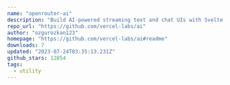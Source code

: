 ```yaml
---
name: "openrouter-ai"
description: "Build AI-powered streaming text and chat UIs with Svelte."
repo_url: "https://github.com/vercel-labs/ai"
author: "ozgurozkan123"
homepage: "https://github.com/vercel-labs/ai#readme"
downloads: 7
updated: "2023-07-24T03:35:13.231Z"
github_stars: 12854
tags: 
  - utility
---
```

